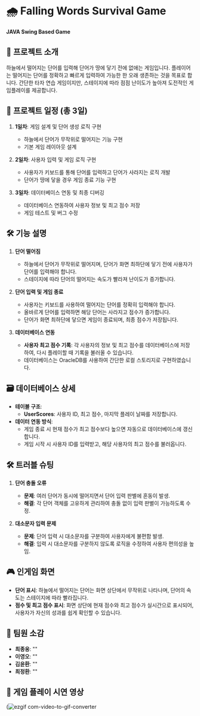 # 🌧️ Falling Words Survival Game
**JAVA Swing Based Game**

## 📖 프로젝트 소개
하늘에서 떨어지는 단어를 입력해 단어가 땅에 닿기 전에 없애는 게임입니다. 플레이어는 떨어지는 단어를 정확하고 빠르게 입력하여 가능한 한 오래 생존하는 것을 목표로 합니다. 간단한 타자 연습 게임이지만, 스테이지에 따라 점점 난이도가 높아져 도전적인 게임플레이를 제공합니다.

## 📅 프로젝트 일정 (총 3일)
1. **1일차**: 게임 설계 및 단어 생성 로직 구현
   - 하늘에서 단어가 무작위로 떨어지는 기능 구현
   - 기본 게임 레이아웃 설계

2. **2일차**: 사용자 입력 및 게임 로직 구현
   - 사용자가 키보드를 통해 단어를 입력하고 단어가 사라지는 로직 개발
   - 단어가 땅에 닿을 경우 게임 종료 기능 구현

3. **3일차**: 데이터베이스 연동 및 최종 디버깅
   - 데이터베이스 연동하여 사용자 정보 및 최고 점수 저장
   - 게임 테스트 및 버그 수정

## 🛠️ 기능 설명
1. **단어 떨어짐**  
   - 하늘에서 단어가 무작위로 떨어지며, 단어가 화면 최하단에 닿기 전에 사용자가 단어를 입력해야 합니다.
   - 스테이지에 따라 단어의 떨어지는 속도가 빨라져 난이도가 증가합니다.

2. **단어 입력 및 게임 종료**  
   - 사용자는 키보드를 사용하여 떨어지는 단어를 정확히 입력해야 합니다.
   - 올바르게 단어를 입력하면 해당 단어는 사라지고 점수가 증가합니다.
   - 단어가 화면 최하단에 닿으면 게임이 종료되며, 최종 점수가 저장됩니다.

3. **데이터베이스 연동**  
   - **사용자 최고 점수 기록**: 각 사용자의 정보 및 최고 점수를 데이터베이스에 저장하여, 다시 플레이할 때 기록을 불러올 수 있습니다.
   - 데이터베이스는 OracleDB를 사용하여 간단한 로컬 스토리지로 구현하였습니다.

## 🗃️ 데이터베이스 상세
- **테이블 구조**: 
  - **UserScores**: 사용자 ID, 최고 점수, 마지막 플레이 날짜를 저장합니다.
- **데이터 연동 방식**: 
  - 게임 종료 시 현재 점수가 최고 점수보다 높으면 자동으로 데이터베이스에 갱신합니다.
  - 게임 시작 시 사용자 ID를 입력받고, 해당 사용자의 최고 점수를 불러옵니다.

## 🛠️ 트러블 슈팅
1. **단어 충돌 오류**  
   - **문제**: 여러 단어가 동시에 떨어지면서 단어 입력 판별에 혼동이 발생.
   - **해결**: 각 단어 객체를 고유하게 관리하여 충돌 없이 입력 판별이 가능하도록 수정.

2. **대소문자 입력 문제**  
   - **문제**: 단어 입력 시 대소문자를 구분하여 사용자에게 불편함 발생.
   - **해결**: 입력 시 대소문자를 구분하지 않도록 로직을 수정하여 사용자 편의성을 높임.

## 🎮 인게임 화면
- **단어 표시**: 하늘에서 떨어지는 단어는 화면 상단에서 무작위로 나타나며, 단어의 속도는 스테이지에 따라 빨라집니다.
- **점수 및 최고 점수 표시**: 화면 상단에 현재 점수와 최고 점수가 실시간으로 표시되어, 사용자가 자신의 성과를 쉽게 확인할 수 있습니다.

## 👥 팀원 소감
- **최종웅**: ""
- **이영오**: ""
- **김윤환**: ""
- **최정환**: ""

## 🎥 게임 플레이 시연 영상
(![ezgif com-video-to-gif-converter](https://github.com/user-attachments/assets/d50ddcf4-a68e-4313-8df9-eafd5f0f7081)
